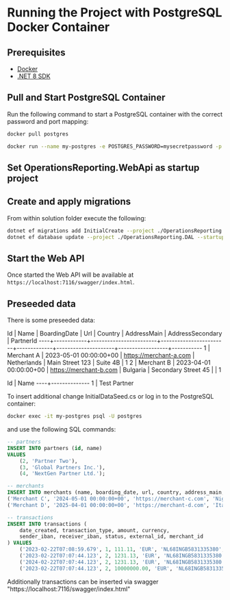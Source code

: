 # Running the Project with PostgreSQL Docker Container

## Prerequisites
- [Docker](https://docs.docker.com/get-docker/)
- [.NET 8 SDK](https://dotnet.microsoft.com/en-us/download)

## Pull and Start PostgreSQL Container

Run the following command to start a PostgreSQL container with the correct password and port mapping:

```bash
docker pull postgres

docker run --name my-postgres -e POSTGRES_PASSWORD=mysecretpassword -p 5433:5432 -v pgdata:/var/lib/postgresql/data -d postgres
```

## Set OperationsReporting.WebApi as startup project

## Create and apply migrations

From within solution folder execute the following:

```bash
dotnet ef migrations add InitialCreate --project ./OperationsReporting.DAL --startup-project ./OperationsReporting.WebApi
dotnet ef database update --project ./OperationsReporting.DAL --startup-project ./OperationsReporting.WebApi
```

## Start the Web API

Once started the Web API will be available at `https://localhost:7116/swagger/index.html`.

## Preseeded data

There is some preseeded data:

 Id |    Name    |      BoardingDate      |          Url           |   Country   |     AddressMain     | AddressSecondary | PartnerId
----+------------+------------------------+------------------------+-------------+---------------------+------------------+-----------
  1 | Merchant A | 2023-05-01 00:00:00+00 | https://merchant-a.com | Netherlands | Main Street 123     | Suite 4B         |         1
  2 | Merchant B | 2023-04-01 00:00:00+00 | https://merchant-b.com | Bulgaria    | Secondary Street 45 |                  |         1

 Id |     Name
----+--------------
  1 | Test Partner


To insert additional change InitialDataSeed.cs or log in to the PostgreSQL container:
```bash
docker exec -it my-postgres psql -U postgres
```

 and use the following SQL commands:
```sql
-- partners
INSERT INTO partners (id, name)
VALUES
    (2, 'Partner Two'),
    (3, 'Global Partners Inc.'),
    (4, 'NextGen Partner Ltd.');

-- merchants
INSERT INTO merchants (name, boarding_date, url, country, address_main, address_secondary, partner_id) VALUES
('Merchant C', '2024-05-01 00:00:00+00', 'https://merchant-c.com', 'Nigeria', 'Main Street 12345', 'Suite 7B', 1),
('Merchant D', '2025-04-01 00:00:00+00', 'https://merchant-d.com', 'Italy', 'Secondary Street 46', NULL, 2);

-- transactions
INSERT INTO transactions (
    date_created, transaction_type, amount, currency,
    sender_iban, receiver_iban, status, external_id, merchant_id
) VALUES
    ('2023-02-22T07:08:59.679', 1, 111.11, 'EUR', 'NL68INGB5831335380', 'BG83IORT80949736921315', 1, '123213123123', 1),
    ('2023-02-22T07:07:44.123', 2, 1231.13, 'EUR', 'NL68INGB5831335380', 'BG90RZBB91552112199351', 0, '123213234123', 2),
    ('2024-02-22T07:07:44.123', 2, 1231.13, 'EUR', 'NL68INGB5831335380', 'BG90RZBB91552112199351', 0, '123213234124', 3),
    ('2023-02-22T07:07:44.123', 2, 10000000.00, 'EUR', 'NL68INGB5831335380', 'BG90RZBB91552112199351', 0, '123213234125', 4);

```

Additionally transactions can be inserted via swagger "https://localhost:7116/swagger/index.html"